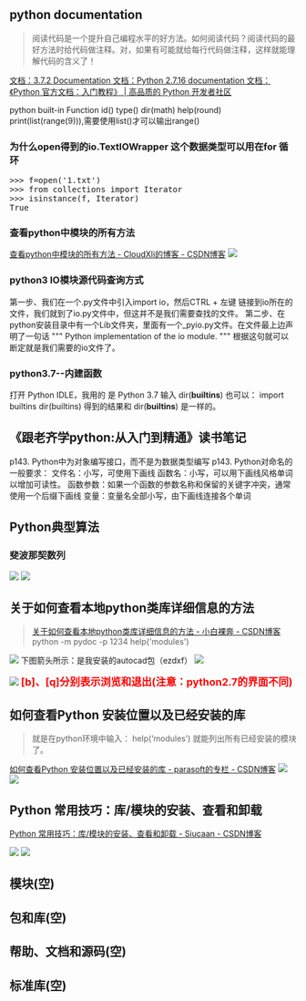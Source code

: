 ## python documentation

> 阅读代码是一个提升自己编程水平的好方法。如何阅读代码？阅读代码的最好方法时给代码做注释。对，如果有可能就给每行代码做注释，这样就能理解代码的含义了！

[文档：3.7.2 Documentation  ](https://docs.python.org/3.7/)
[文档：Python 2.7.16 documentation  ](https://docs.python.org/2.7/)
[文档：《Python 官方文档：入门教程》 | 高品质的 Python 开发者社区  ](https://learnku.com/docs/tutorial/3.7.0)

python built-in Function
id()
type()
dir(math)
help(round)
print(list(range(9))),需要使用list()才可以输出range()

### 为什么open得到的io.TextIOWrapper 这个数据类型可以用在for 循环

<pre class="brush:python;">
>>> f=open('1.txt')
>>> from collections import Iterator
>>> isinstance(f, Iterator)
True
</pre>

### 查看python中模块的所有方法

[查看python中模块的所有方法 - CloudXli的博客 - CSDN博客](https://blog.csdn.net/cloudxli/article/details/79421599)
![](https://img2018.cnblogs.com/blog/1588269/201903/1588269-20190311103827885-1895835664.png)

### python3 IO模块源代码查询方式

第一步、我们在一个.py文件中引入import io，然后CTRL + 左键 链接到io所在的文件，我们就到了io.py文件中，但这并不是我们需要查找的文件。
第二步、在python安装目录中有一个Lib文件夹，里面有一个_pyio.py文件。在文件最上边声明了一句话
"""
Python implementation of the io module.
"""
根据这句就可以断定就是我们需要的io文件了。

### python3.7--内建函数

打开 Python IDLE，我用的 是 Python 3.7
输入 dir(__builtins__)
也可以：
import builtins
dir(builtins)
得到的结果和 dir(__builtins__) 是一样的。

## 《跟老齐学python:从入门到精通》读书笔记

p143. Python中为对象编写接口，而不是为数据类型编写
p143. Python对命名的一般要求：
    文件名：小写，可使用下画线
    函数名：小写，可以用下画线风格单词以增加可读性。
    函数参数：如果一个函数的参数名称和保留的关键字冲突，通常使用一个后缀下画线
    变量：变量名全部小写，由下画线连接各个单词

## Python典型算法

### 斐波那契数列

![](https://img2018.cnblogs.com/blog/1588269/201903/1588269-20190320151056774-779158708.png)
![](https://img2018.cnblogs.com/blog/1588269/201903/1588269-20190320152103277-742030708.png)

## 关于如何查看本地python类库详细信息的方法

> [关于如何查看本地python类库详细信息的方法 - 小白裸奔 - CSDN博客](https://blog.csdn.net/u013258415/article/details/79363028)
> python -m pydoc -p 1234
> help('modules')

![](https://img2018.cnblogs.com/blog/1588269/201904/1588269-20190414093517014-1965123339.png)
下图箭头所示：是我安装的autocad包（ezdxf）
![](https://img2018.cnblogs.com/blog/1588269/201904/1588269-20190414094026330-1492841231.png)

![](https://img2018.cnblogs.com/blog/1588269/201904/1588269-20190414095421160-906886858.png)
<font size="4" color=red><b>[b]、[q]分别表示浏览和退出(注意：python2.7的界面不同)</b></font>

## 如何查看Python 安装位置以及已经安装的库

> 就是在python环境中输入：
help(‘modules’) 就能列出所有已经安装的模块了。

[如何查看Python 安装位置以及已经安装的库 - parasoft的专栏 - CSDN博客](https://blog.csdn.net/parasoft/article/details/83413608)
![](https://img2018.cnblogs.com/blog/1588269/201904/1588269-20190414094517929-728711502.png)
![](https://img2018.cnblogs.com/blog/1588269/201904/1588269-20190414175849787-1697033753.png)

## Python 常用技巧：库/模块的安装、查看和卸载

[Python 常用技巧：库/模块的安装、查看和卸载 - Siucaan - CSDN博客](https://blog.csdn.net/qq_23869697/article/details/79645438)

![](https://img2018.cnblogs.com/blog/1588269/201904/1588269-20190414110143851-2084014104.png)
![](https://img2018.cnblogs.com/blog/1588269/201904/1588269-20190414110207323-822806086.png)

## 模块(空)

## 包和库(空)

## 帮助、文档和源码(空)

## 标准库(空)